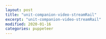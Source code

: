 ```yaml
---
layout: post
title: "unit-companion-video-streamRail"
excerpt: "unit-companion-video-streamRail"
modified: 2020-01-16
categories: puppeteer
---
```

<div class="apester-media" data-media-id="5e1b20964769085c9249ab0d" height="458"></div><script async 
src="https://static.apester.com/js/sdk/latest/apester-sdk.js"></script>
